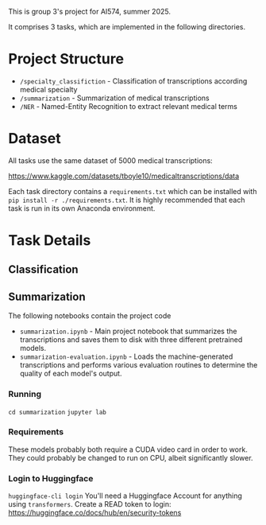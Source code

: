 
This is group 3's project for AI574, summer 2025.

It comprises 3 tasks, which are implemented in the following directories. 

# Project Structure
* `/specialty_classifiction` - Classification of transcriptions according medical specialty
* `/summarization` - Summarization of medical transcriptions
* `/NER` - Named-Entity Recognition to extract relevant medical terms

# Dataset
All tasks use the same dataset of 5000 medical transcriptions:

https://www.kaggle.com/datasets/tboyle10/medicaltranscriptions/data

Each task directory contains a `requirements.txt` which can be installed with
`pip install -r ./requirements.txt`. It is highly recommended that each task
is run in its own Anaconda environment.

# Task Details

## Classification

## Summarization

The following notebooks contain the project code
* `summarization.ipynb` - Main project notebook that summarizes the transcriptions and saves them to disk with three different pretrained models.
* `summarization-evaluation.ipynb` - Loads the machine-generated transcriptions
and performs various evaluation routines to determine the quality of each model's
output.

### Running
`cd summarization`
`jupyter lab`

### Requirements
These models probably both require a CUDA video card in order to work. They could probably be changed to run on CPU, albeit significantly slower. 

### Login to Huggingface
`huggingface-cli login`
You'll need a Huggingface Account for anything using `transformers`. 
Create a READ token to login: https://huggingface.co/docs/hub/en/security-tokens




